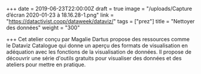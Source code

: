 +++
date = 2019-06-23T22:00:00Z
draft = true
image = "/uploads/Capture d’écran 2020-01-23 à 18.16.28-1.png"
link = "https://datactivist.coop/dataweek/dataviz/"
tags = ["prez"]
title = "Nettoyer des données"
weight = "300"

+++
Cet atelier conçu par Magalie Dartus propose des ressources comme le Dataviz Catalogue qui donne un aperçu des formats de visualisation en adéquation avec les fonctions de la visualisation de données. Il propose de découvrir une série d'outils gratuits pour visualiser des données et des ateliers pour mettre en pratique.